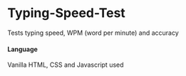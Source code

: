 # Typing-Speed-Test

Tests typing speed, WPM (word per minute) and accuracy

#### Language
Vanilla HTML, CSS and Javascript used